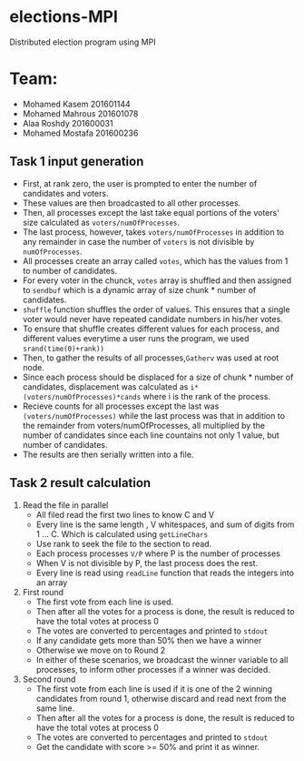 # elections-MPI
Distributed election program using MPI

# Team:
* Mohamed Kasem 201601144
* Mohamed Mahrous 201601078
* Alaa Roshdy 201600031
* Mohamed Mostafa 201600236

## Task 1 input generation
* First, at rank zero, the user is prompted to enter the number of candidates and voters.
* These values are then broadcasted to all other processes. 
* Then, all processes except the last take equal portions of the voters' size calculated as `voters/numOfProcesses`.
* The last process, however, takes `voters/numOfProcesses` in addition to any remainder in case the number of `voters` is not divisible by `numOfProcesses`.
* All processes create an array called `votes`, which has the values from 1 to number of candidates.
* For every voter in the chunck, `votes` array is shuffled and then assigned to `sendbuf` which is a dynamic array of size chunk * number of candidates.
* `shuffle` function shuffles the order of values. This ensures that a single voter would never have repeated candidate numbers in his/her votes.
* To ensure that shuffle creates different values for each process, and different values everytime a user runs the program, we used `srand(time(0)+rank))`
* Then, to gather the results of all processes,`Gatherv` was used at root node.
* Since each process should be displaced for a size of chunk * number of candidates, displacement was calculated as `i*(voters/numOfProcesses)*cands` where i is the rank of the process.
* Recieve counts for all processes except the last was `(voters/numOfProcesses)` while the last process was that in addition to the remainder from voters/numOfProcesses, all multiplied by the number of candidates since each line countains not only 1 value, but number of candidates.
* The results are then serially written into a file.
## Task 2 result calculation
1. Read the file in parallel
    * All filed read the first two lines to know C and V
    * Every line is the same length , V whitespaces, and sum of digits from 1 ... C. Which is calculated using `getLineChars` 
    * Use rank to seek the file to  the section to read. 
    * Each  process processes `V/P` where P is the number of processes
    * When V is not divisible by P, the last process does the rest.
    * Every line is read using `readLine` function that reads the integers into an array
2. First round
    * The first vote from each line is used.
    * Then after all the votes for a process is done, the result is reduced to have the total votes at process 0
    * The votes are converted to percentages and printed to `stdout`
    * If any candidate gets more than 50% then we have a winner
    * Otherwise we move on to Round 2
    * In either of these scenarios, we broadcast the winner variable to all processes, to inform other processes if a winner was decided.
3. Second round
    * The first vote from each line is used if it is one of the 2 winning candidates from round 1, otherwise discard and read next from the same line.
    * Then after all the votes for a process is done, the result is reduced to have the total votes at process 0
    * The votes are converted to percentages and printed to `stdout`
    * Get the candidate with score >= 50% and print it as winner.
